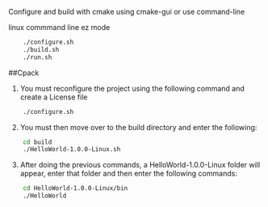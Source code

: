 Configure and build with cmake using cmake-gui or use command-line

linux commmand line ez mode
```sh
    ./configure.sh 
    ./build.sh
    ./run.sh
```

##Cpack
1. You must reconfigure the project using the following command and create a License file
```sh
    ./configure.sh
```
2. You must then move over to the build directory and enter the following: 
```sh 
    cd build
    ./HelloWorld-1.0.0-Linux.sh
```
3. After doing the previous commands, a HelloWorld-1.0.0-Linux folder will appear, enter that folder and then enter the following commands:
```sh
    cd HelloWorld-1.0.0-Linux/bin
    ./HelloWorld
```